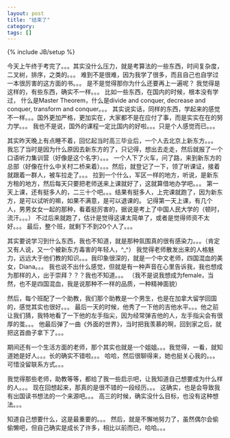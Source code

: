```yaml
---
layout: post
title: "结束了"
category: 
tags: []
---
```

{% include JB/setup %}

今天上午终于考完了。。。其实没什么压力，就是考算法的一些东西，时间复杂度，二叉树，排序，之类的。。。
难到不是很难，因为我学了很多，而且自己也自学过一本很厉害的这方面的书。。。
是不是觉得那你为什么还要再上一遍呢？
我觉得是这样的，有些东西，确实不一样。。。
比如一些东西，在国内的时候，根本没有学过，
什么是Master Theorem，什么是divide and conquer, decrease and conquer, transform and conquer。。。
其实说实话，同样的东西，学起来的感觉不一样。。。国外更加严格，更加实在，大家都不是在应付了事，而是实实在在的努力学。。。
我也不是说，国外的课程一定比国内的好啦。。。只是个人感觉而已。。。

其实昨天晚上有点睡不着，回忆起当时高三毕业后，一个人去北京上新东方。。。
我忘了当时是因为什么原因去新东方的了，只记得，想出去走走，然后就报了一个口语听力集训营（好像是这个名字）。。。
一个人下了火车，问了路，来到新东方的总部（好像在什么中关村二桥来着）。。。然后，就登记了一下，领了听课证，接着就跟着一群人，被车拉走了。。。
拉到一个什么，军区一样的地方，听说，是新东方租的地方，然后每天只要把老师送来上课就好了，这就算借地办学吧。。。
第一天上课，还有挺多人的，二三十个吧。。。结果有挺多人，上完课就跑了，因为新东方，是可以试听的嘛，如果不满意，是可以退课的。
记得第一天上课，有几个人，男男女女一起的那种，看着挺厉害的，据说是考上了中国人民大学的（顿时，流汗。。。）
不过后来就跑了，估计是觉得这课太简单了，或者是觉得师资不太好。。。
最后，整个班，就剩下不到20个人了。。。

其实要说学习到什么东西，我也不知道，就是那种氛围真的很有感染力。。。（肯定又有人说，又一个被新东方毒害的年轻人，^_^）
我觉得老师散发出来的人格魅力，远远大于他们教的知识。。。我印象很深的，就是一个中文老师，四国混血的美女，Diana。。。
我也说不出什么感觉，但就是有一种声音在心里告诉我，我也想成为那样的人，出于崇拜？？？我也不知道。。。
（我不是说我想成为female，当然，也不是四国混血，我是说那种不一样的品质，一种精神面貌）

然后，每个班配了一个助教，我们那个助教是一个男生，也是在加拿大留学回国的，感觉其实也很好。。。
最后一天的时候，他秀了一下他的吉他水平。。。他之前让我们猜，我特地看了一下他的左手指尖，因为经常弹吉他的人，左手指尖会有很厚的茧。。。
他最后弹了一曲《外面的世界》，当时把我羡慕的啊，回到家之后，就把这首曲子拿下了。。。

期间还有一个生活方面的老师，那个其实也就是一个姐姐。。。我觉得，一看，就知道她是好人。。。长的确实不错啦。。。
哈哈，然后很聊得来，她也挺关心我的。。。可惜没留联系方式。。。

我觉得那些老师，助教等等，都给了我一些启示吧，让我知道自己想要成为什么样的人。。。
现在回想起来，那真的是很不错的一段经历。。。
这确实，也是会导致我有出国读书想法的一个来源吧。。。
高三的时候，确实没什么目标，也没有这种想法。。。

知道自己想要什么，这是最重要的。。。
然后，就是不懈地努力了，虽然偶尔会偷偷懒吧，但自己确实是成长了许多，相比以前而已，哈哈。。。